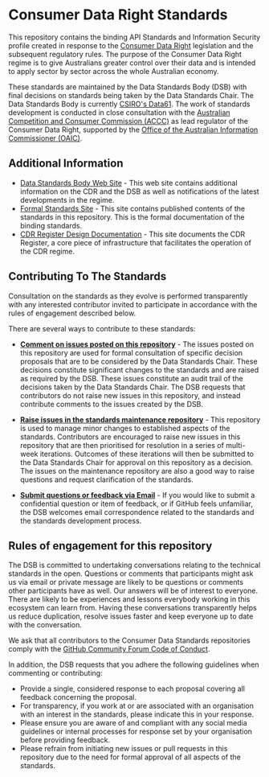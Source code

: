 # Consumer Data Right Standards

This repository contains the binding API Standards and Information Security profile created in response to the [Consumer Data Right](https://treasury.gov.au/consumer-data-right "Treasury's Consumer Data Right webpage") legislation and the subsequent regulatory rules.  The purpose of the Consumer Data Right regime is to give Australians greater control over their data and is intended to apply sector by sector across the whole Australian economy.

These standards are maintained by the Data Standards Body (DSB) with final decisions on standards being taken by the Data Standards Chair.  The Data Standards Body is currently [CSIRO's Data61](https://www.data61.csiro.au/en/Who-we-are/Our-programs/Consumer-Data-Standards "CSIRO's Data61 Consumer Data Standard webpage"). The work of standards development is conducted in close consultation with the [Australian Competition and Consumer Commission (ACCC)](https://www.accc.gov.au/focus-areas/consumer-data-right-cdr-0 "ACCC's CDR webpage") as lead regulator of the Consumer Data Right, supported by the [Office of the Australian Information Commissioner (OAIC)](https://www.oaic.gov.au/consumer-data-right/about-the-consumer-data-right/ "OAIC CDR webpage").

## Additional Information

* [Data Standards Body Web Site](https://consumerdatastandards.org.au/) - This web site contains additional information on the CDR and the DSB as well as notifications of the latest developments in the regime.
* [Formal Standards Site](https://consumerdatastandardsaustralia.github.io/standards/) - This site contains published contents of the standards in this repository.  This is the formal documentation of the binding standards.
* [CDR Register Design Documentation](https://cdr-register.github.io/register/#introduction) - This site documents the CDR Register, a core piece of infrastructure that facilitates the operation of the CDR regime.

## Contributing To The Standards

Consultation on the standards as they evolve is performed transparently with any interested contributor invited to participate in accordance with the rules of engagement described below.

There are several ways to contribute to these standards:

* **[Comment on issues posted on this repository](https://github.com/ConsumerDataStandardsAustralia/standards/issues)** - The issues posted on this repository are used for formal consultation of specific decision proposals that are to be considered by the Data Standards Chair.  These decisions constitute significant changes to the standards and are raised as required by the DSB.  These issues constitute an audit trail of the decisions taken by the Data Standards Chair.  The DSB requests that contributors do not raise new issues in this repository, and instead contribute comments to the issues created by the DSB. 

* **[Raise issues in the standards maintenance repository](https://github.com/ConsumerDataStandardsAustralia/standards-maintenance)** - This repository is used to manage minor changes to established aspects of the standards.  Contributors are encouraged to raise new issues in this repository that are then prioritised for resolution in a series of multi-week iterations.  Outcomes of these iterations will then be submitted to the Data Standards Chair for approval on this repository as a decision.  The issues on the maintenance repository are also a good way to raise questions and request clarification of the standards.

* **[Submit questions or feedback via Email](mailto:cdr-data61@csiro.au)** - If you would like to submit a confidential question or item of feedback, or if GitHub feels unfamiliar, the DSB welcomes email correspondence related to the standards and the standards development process.


## Rules of engagement for this repository

The DSB is committed to undertaking conversations relating to the technical standards in the open. Questions or comments that participants might ask us via email or private message are likely to be questions or comments other participants have as well. Our answers will be of interest to everyone. There are likely to be experiences and lessons everybody working in this ecosystem can learn from. Having these conversations transparently helps us reduce duplication, resolve issues faster and keep everyone up to date with the conversation.

We ask that all contributors to the Consumer Data Standards repositories comply with the [GitHub Community Forum Code of Conduct](https://help.github.com/articles/github-community-forum-code-of-conduct/).

In addition, the DSB requests that you adhere the following guidelines when commenting or contributing:
* Provide a single, considered response to each proposal covering all feedback concerning the proposal.
* For transparency, if you work at or are associated with an organisation with an interest in the standards, please indicate this in your response.
* Please ensure you are aware of and compliant with any social media guidelines or internal processes for response set by your organisation before providing feedback.
* Please refrain from initiating new issues or pull requests in this repository due to the need for formal approval of all aspects of the standards.

